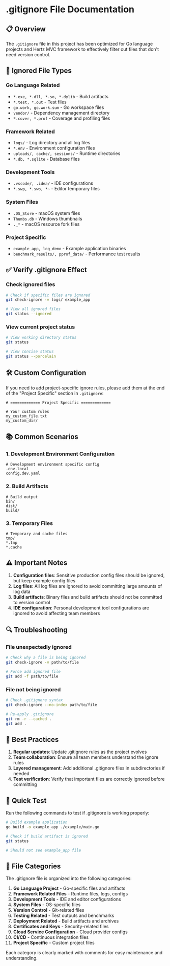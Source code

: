 # .gitignore File Documentation

## 📋 Overview

The `.gitignore` file in this project has been optimized for Go language projects and Hertz MVC framework to effectively filter out files that don't need version control.

## 🚫 Ignored File Types

### Go Language Related
- `*.exe, *.dll, *.so, *.dylib` - Build artifacts
- `*.test, *.out` - Test files
- `go.work, go.work.sum` - Go workspace files
- `vendor/` - Dependency management directory
- `*.cover, *.prof` - Coverage and profiling files

### Framework Related
- `logs/` - Log directory and all log files
- `*.env` - Environment configuration files
- `uploads/, cache/, sessions/` - Runtime directories
- `*.db, *.sqlite` - Database files

### Development Tools
- `.vscode/, .idea/` - IDE configurations
- `*.swp, *.swo, *~` - Editor temporary files

### System Files
- `.DS_Store` - macOS system files
- `Thumbs.db` - Windows thumbnails  
- `._*` - macOS resource fork files

### Project Specific
- `example_app, log_demo` - Example application binaries
- `benchmark_results/, pprof_data/` - Performance test results

## ✅ Verify .gitignore Effect

### Check ignored files
```bash
# Check if specific files are ignored
git check-ignore -v logs/ example_app

# View all ignored files
git status --ignored
```

### View current project status
```bash
# View working directory status
git status

# View concise status
git status --porcelain
```

## 🛠️ Custom Configuration

If you need to add project-specific ignore rules, please add them at the end of the "Project Specific" section in `.gitignore`:

```gitignore
# ============= Project Specific =============

# Your custom rules
my_custom_file.txt
my_custom_dir/
```

## 📚 Common Scenarios

### 1. Development Environment Configuration
```gitignore
# Development environment specific config
.env.local
config.dev.yaml
```

### 2. Build Artifacts
```gitignore
# Build output
bin/
dist/
build/
```

### 3. Temporary Files
```gitignore
# Temporary and cache files
tmp/
*.tmp
*.cache
```

## ⚠️ Important Notes

1. **Configuration files**: Sensitive production config files should be ignored, but keep example config files
2. **Log files**: All log files are ignored to avoid committing large amounts of log data
3. **Build artifacts**: Binary files and build artifacts should not be committed to version control
4. **IDE configuration**: Personal development tool configurations are ignored to avoid affecting team members

## 🔍 Troubleshooting

### File unexpectedly ignored
```bash
# Check why a file is being ignored
git check-ignore -v path/to/file

# Force add ignored file
git add -f path/to/file
```

### File not being ignored
```bash
# Check .gitignore syntax
git check-ignore --no-index path/to/file

# Re-apply .gitignore
git rm -r --cached .
git add .
```

## 📖 Best Practices

1. **Regular updates**: Update .gitignore rules as the project evolves
2. **Team collaboration**: Ensure all team members understand the ignore rules
3. **Layered management**: Add additional .gitignore files in subdirectories if needed
4. **Test verification**: Verify that important files are correctly ignored before committing

## 🚀 Quick Test

Run the following commands to test if .gitignore is working properly:

```bash
# Build example application
go build -o example_app ./example/main.go

# Check if build artifact is ignored
git status

# Should not see example_app file
```

## 📝 File Categories

The .gitignore file is organized into the following categories:

1. **Go Language Project** - Go-specific files and artifacts
2. **Framework Related Files** - Runtime files, logs, configs
3. **Development Tools** - IDE and editor configurations
4. **System Files** - OS-specific files
5. **Version Control** - Git-related files
6. **Testing Related** - Test outputs and benchmarks
7. **Deployment Related** - Build artifacts and archives
8. **Certificates and Keys** - Security-related files
9. **Cloud Service Configuration** - Cloud provider configs
10. **CI/CD** - Continuous integration files
11. **Project Specific** - Custom project files

Each category is clearly marked with comments for easy maintenance and understanding.